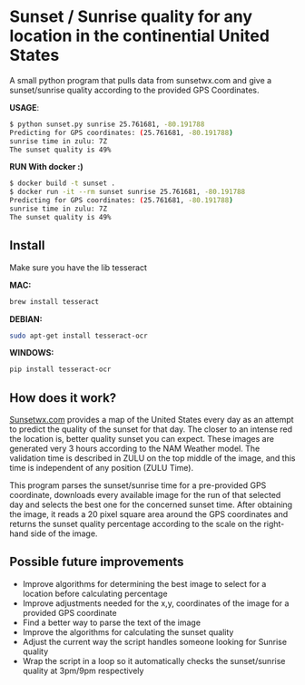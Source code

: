 # Sunset / Sunrise quality for any location in the continential United States
A small python program that pulls data from sunsetwx.com and give a sunset/sunrise quality according to the provided GPS Coordinates.

**USAGE**:
```bash
$ python sunset.py sunrise 25.761681, -80.191788
Predicting for GPS coordinates: (25.761681, -80.191788)
sunrise time in zulu: 7Z
The sunset quality is 49%

```

**RUN With docker :)**
```bash
$ docker build -t sunset .
$ docker run -it --rm sunset sunrise 25.761681, -80.191788
Predicting for GPS coordinates: (25.761681, -80.191788)
sunrise time in zulu: 7Z
The sunset quality is 49%
```


## Install
Make sure you have the lib tesseract

**MAC:**
```bash
brew install tesseract
```

**DEBIAN:**
```bash
sudo apt-get install tesseract-ocr
```

**WINDOWS:**
```bash
pip install tesseract-ocr
```


## How does it work?
[Sunsetwx.com](https://sunsetwx.com/view/?id=5) provides a map of the United States every day as an attempt to predict the quality of the sunset for that day.
The closer to an intense red the location is, better quality sunset you can expect. These images are generated very 3 hours according to the NAM Weather model. The validation time is described in ZULU on the top middle of the image, and this time is independent of any position (ZULU Time).

This program parses the sunset/sunrise time for a pre-provided GPS coordinate, downloads every available image for the run of that selected day and selects the best one for the concerned sunset time.
After obtaining the image, it reads a 20 pixel square area around the GPS coordinates and returns the sunset quality percentage according to the scale on the right-hand side of the image.


## Possible future improvements
- Improve algorithms for determining the best image to select for a location before calculating percentage
- Improve adjustments needed for the x,y, coordinates of the image for a provided GPS coordinate
- Find a better way to parse the text of the image
- Improve the algorithms for calculating the sunset quality
- Adjust the current way the script handles someone looking for Sunrise quality
- Wrap the script in a loop so it automatically checks the sunset/sunrise quality at 3pm/9pm respectively

